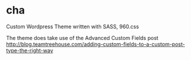 cha
===

Custom Wordpress Theme written with SASS, 960.css

The theme does take use of the Advanced Custom Fields post http://blog.teamtreehouse.com/adding-custom-fields-to-a-custom-post-type-the-right-way
